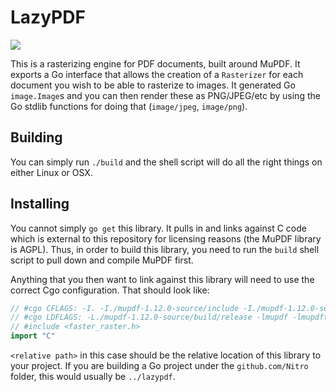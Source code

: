 LazyPDF
=======

[![](https://travis-ci.org/Nitro/lazypdf.svg?branch=master)](https://travis-ci.org/Nitro/lazypdf)

This is a rasterizing engine for PDF documents, built around MuPDF. It exports
a Go interface that allows the creation of a `Rasterizer` for each document you
wish to be able to rasterize to images.  It generated Go `image.Image`s and you
can then render these as PNG/JPEG/etc by using the Go stdlib functions for
doing that (`image/jpeg`, `image/png`).

Building
--------

You can simply run `./build` and the shell script will do all the right things
on either Linux or OSX.

Installing
----------

You cannot simply `go get` this library. It pulls in and links against C code
which is external to this repository for licensing reasons (the MuPDF library
is AGPL). Thus, in order to build this library, you need to run the `build`
shell script to pull down and compile MuPDF first.

Anything that you then want to link against this library will need to use the
correct Cgo configuration.  That should look like:

```go
// #cgo CFLAGS: -I. -I./mupdf-1.12.0-source/include -I./mupdf-1.12.0-source/include/mupdf -I./mupdf-1.12.0-source/thirdparty/openjpeg -I./mupdf-1.12.0-source/thirdparty/jbig2dec -I./mupdf-1.12.0-source/thirdparty/zlib -I./mupdf-1.12.0-source/thirdparty/jpeg -I./mupdf-1.12.0-source/thirdparty/freetype -g
// #cgo LDFLAGS: -L./mupdf-1.12.0-source/build/release -lmupdf -lmupdfthird -lm -ljbig2dec -lz -lfreetype -ljpeg -lcrypto -lpthread
// #include <faster_raster.h>
import "C"
```

`<relative path>` in this case should be the relative location of this library
to your project. If you are building a Go project under the `github.com/Nitro`
folder, this would usually be `../lazypdf`.
